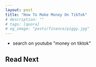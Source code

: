 ```yaml
---
layout: post
title: "How To Make Money On TikTok"
# description: ""
# tags: [quora]
# og_image: "posts/finance/piggy.jpg"
---
```


<!-- {% include image.html path="posts/finance/piggy.jpg" path-detail="posts/finance/piggy.jpg" alt="Make Passive Income" %} -->


- search on youtube "money on tiktok"















## Read Next

<!-- [How to make passive income? More importantly - WHY?](http://ngninja.com/posts/how-to-make-passive-income) -->